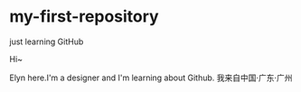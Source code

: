 # my-first-repository
just learning GitHub

Hi~

Elyn here.I'm a designer and I'm learning about Github.
我来自中国·广东·广州
